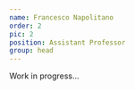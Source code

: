 ```yaml
---
name: Francesco Napolitano
order: 2
pic: 2
position: Assistant Professor
group: head
---
```

Work in progress...
